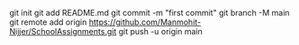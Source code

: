 git init
git add README.md
git commit -m "first commit"
git branch -M main
git remote add origin https://github.com/Manmohit-Nijjer/SchoolAssignments.git
git push -u origin main
